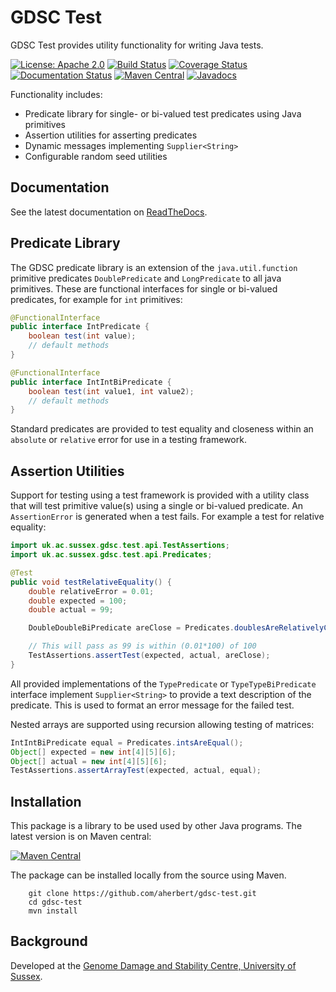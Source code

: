 GDSC Test
=========

GDSC Test provides utility functionality for writing Java tests.

[![License: Apache 2.0](https://img.shields.io/badge/License-Apache%20v2-blue.svg)](https://www.apache.org/licenses/LICENSE-2.0)
[![Build Status](https://github.com/aherbert/gdsc-test/actions/workflows/build.yml/badge.svg)](https://github.com/aherbert/gdsc-test/actions/workflows/build.yml)
[![Coverage Status](https://codecov.io/gh/aherbert/gdsc-test/branch/master/graph/badge.svg)](https://app.codecov.io/gh/aherbert/gdsc-test)
[![Documentation Status](https://readthedocs.org/projects/gdsc-test/badge/?version=latest)](https://gdsc-test.readthedocs.io/en/latest/?badge=latest)
[![Maven Central](https://img.shields.io/maven-central/v/uk.ac.sussex.gdsc/gdsc-test-api)](https://search.maven.org/artifact/uk.ac.sussex.gdsc/gdsc-test-api/)
[![Javadocs](https://javadoc.io/badge2/uk.ac.sussex.gdsc/gdsc-test-api/javadoc.svg)](https://javadoc.io/doc/uk.ac.sussex.gdsc/gdsc-test-api)

Functionality includes:

- Predicate library for single- or bi-valued test predicates using Java primitives
- Assertion utilities for asserting predicates
- Dynamic messages implementing `Supplier<String>`
- Configurable random seed utilities

Documentation
-------------

See the latest documentation on [ReadTheDocs](https://gdsc-test.readthedocs.io).

Predicate Library
-----------------

The GDSC predicate library is an extension of the ``java.util.function``
primitive predicates ``DoublePredicate`` and ``LongPredicate`` to all java
primitives. These are functional interfaces for single or bi-valued predicates,
for example for ``int`` primitives:

```Java
@FunctionalInterface
public interface IntPredicate {
    boolean test(int value);
    // default methods
}

@FunctionalInterface
public interface IntIntBiPredicate {
    boolean test(int value1, int value2);
    // default methods
}
```
Standard predicates are provided to test equality and closeness within an
`absolute` or `relative` error for use in a testing framework.

Assertion Utilities
-------------------

Support for testing using a test framework is provided with a utility class that
will test primitive value(s) using a single or bi-valued predicate. An
``AssertionError`` is generated when a test fails. For example a test for
relative equality:

```Java
import uk.ac.sussex.gdsc.test.api.TestAssertions;
import uk.ac.sussex.gdsc.test.api.Predicates;

@Test
public void testRelativeEquality() {
    double relativeError = 0.01;
    double expected = 100;
    double actual = 99;

    DoubleDoubleBiPredicate areClose = Predicates.doublesAreRelativelyClose(relativeError);

    // This will pass as 99 is within (0.01*100) of 100
    TestAssertions.assertTest(expected, actual, areClose);
}
```

All provided implementations of the ``TypePredicate`` or ``TypeTypeBiPredicate``
interface implement ``Supplier<String>`` to provide a text description of the predicate. This is used to format an error message for the failed test.

Nested arrays are supported using recursion allowing testing of matrices:

```Java
IntIntBiPredicate equal = Predicates.intsAreEqual();
Object[] expected = new int[4][5][6];
Object[] actual = new int[4][5][6];
TestAssertions.assertArrayTest(expected, actual, equal);
```

Installation
------------

This package is a library to be used used by other Java programs.
The latest version is on Maven central:

[![Maven Central](https://img.shields.io/maven-central/v/uk.ac.sussex.gdsc/gdsc-test-api)](https://search.maven.org/artifact/uk.ac.sussex.gdsc/gdsc-test-api/)

The package can be installed locally from the source using Maven.

        git clone https://github.com/aherbert/gdsc-test.git
        cd gdsc-test
        mvn install

Background
----------

Developed at the
[Genome Damage and Stability Centre, University of Sussex](http://www.sussex.ac.uk/gdsc/).
